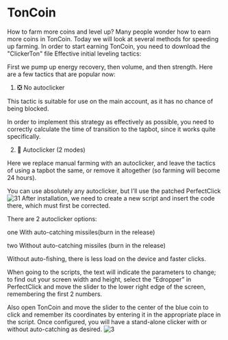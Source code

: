 # TonCoin
How to farm more coins and level up? Many people wonder how to earn more coins in TonCoin. Today we will look at several methods for speeding up farming.
In order to start earning TonCoin, you need to download the "ClickerTon" file
Effective initial leveling tactics:

First we pump up energy recovery, then volume, and then strength.
Here are a few tactics that are popular now:
1. ❎ No autoclicker

This tactic is suitable for use on the main account, as it has no chance of being blocked.

In order to implement this strategy as effectively as possible, you need to correctly calculate the time of transition to the tapbot, since it works quite specifically.

2. 🔄 Autoclicker (2 modes)
   
Here we replace manual farming with an autoclicker, and leave the tactics of using a tapbot the same, or remove it altogether (so farming will become 24 hours).

You can use absolutely any autoclicker, but I’ll use the patched PerfectClick
![31](https://github.com/Gmarim/TonCoin/assets/169445948/d07b0954-bb64-494b-b8f7-eef47934425a)
After installation, we need to create a new script and insert the code there, which must first be corrected.

There are 2 autoclicker options:

one With auto-catching missiles(burn in the release)

two Without auto-catching missiles (burn in the release)

Without auto-fishing, there is less load on the device and faster clicks.

When going to the scripts, the text will indicate the parameters to change; to find out your screen width and height, select the “Edropper” in PerfectClick and move the slider to the lower right edge of the screen, remembering the first 2 numbers.

Also open TonCoin and move the slider to the center of the blue coin to click and remember its coordinates by entering it in the appropriate place in the script.
Once configured, you will have a stand-alone clicker with or without auto-catching as desired.
![3](https://github.com/Gmarim/TonCoin/assets/169445948/c5a8c51a-9fd4-40f6-b214-4f64ac78ca4c)

